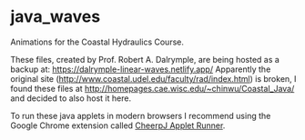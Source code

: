 # java_waves
Animations for the Coastal Hydraulics Course.

These files, created by Prof. Robert A. Dalrymple, are being hosted as a backup at: https://dalrymple-linear-waves.netlify.app/
Apparently the original site (http://www.coastal.udel.edu/faculty/rad/index.html) is broken, I found these files at http://homepages.cae.wisc.edu/~chinwu/Coastal_Java/ and decided to also host it here.

To run these java applets in modern browsers I recommend using the Google Chrome extension called [CheerpJ Applet Runner](https://chrome.google.com/webstore/detail/cheerpj-applet-runner/bbmolahhldcbngedljfadjlognfaaein).


